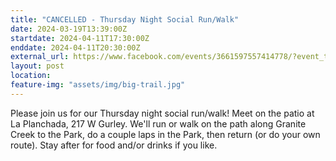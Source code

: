 ```yaml
---
title: "CANCELLED - Thursday Night Social Run/Walk"
date: 2024-03-19T13:39:00Z
startdate: 2024-04-11T17:30:00Z
enddate: 2024-04-11T20:30:00Z
external_url: https://www.facebook.com/events/3661597557414778/?event_time_id=3661597567414777
layout: post
location: 
feature-img: "assets/img/big-trail.jpg"
---
```


Please join us for our Thursday night social run/walk! Meet on the patio at La Planchada, 217 W Gurley.  We'll run or walk on the path along Granite Creek to the Park, do a couple laps in the Park, then return (or do your own route).  Stay after for food and/or drinks if you like.<br>
  <br>
  
